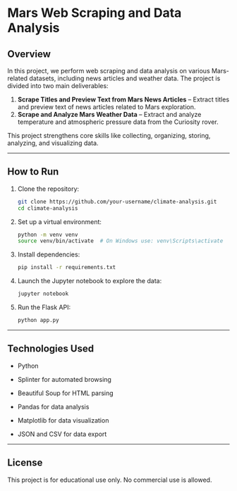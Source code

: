 
# Mars Web Scraping and Data Analysis

## Overview

In this project, we perform web scraping and data analysis on various Mars-related datasets, including news articles and weather data. The project is divided into two main deliverables:

1. **Scrape Titles and Preview Text from Mars News Articles** – Extract titles and preview text of news articles related to Mars exploration.
2. **Scrape and Analyze Mars Weather Data** – Extract and analyze temperature and atmospheric pressure data from the Curiosity rover.

This project strengthens core skills like collecting, organizing, storing, analyzing, and visualizing data.

---

## How to Run

1. Clone the repository:
    ```bash
    git clone https://github.com/your-username/climate-analysis.git
    cd climate-analysis
    ```

2. Set up a virtual environment:
    ```bash
    python -m venv venv
    source venv/bin/activate  # On Windows use: venv\Scripts\activate
    ```

3. Install dependencies:
    ```bash
    pip install -r requirements.txt
    ```

4. Launch the Jupyter notebook to explore the data:
    ```bash
    jupyter notebook
    ```

5. Run the Flask API:
    ```bash
    python app.py
    ```

---
## Technologies Used
- Python

- Splinter for automated browsing

- Beautiful Soup for HTML parsing

- Pandas for data analysis

- Matplotlib for data visualization

- JSON and CSV for data export

---
## License

This project is for educational use only. No commercial use is allowed.
